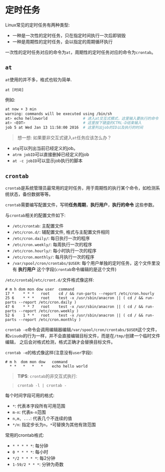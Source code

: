 # 定时任务

Linux常见的定时任务有两种类型:
* 一种是一次性的定时任务，只在指定时间执行一次后即销毁
* 一种是周期性的定时任务，会以指定的周期循环执行

一次性的定时任务对应的命令为``at``，周期性的定时任务对应的命令为``crontab``。

## ``at``

``at``使用的并不多，格式也较为简单.

    at [时间]

例如:

```bash
at now + 3 min
warning: commands will be executed using /bin/sh
at> echo helloworld                # 进入at交互式模式，这里输入要执行的命令
at> <EOT>                          # 这里按下键盘的CTRL-D结束输入
job 5 at Wed Jan 13 11:58:00 2016  # 这里列出job的ID以及执行的时间
```

> 想一想: 如果要非交互式键入``at``任务应该怎么办？

* ``atq``可以列出当前已经定义的job。
* ``atrm jobID``可以直接删掉已经定义的job
* ``at -c jobID``可以显示job执行的脚本

## ``crontab``

``crontab``是系统管理员最常用的定时任务，用于周期性的执行某个命令，如检测系统状态，备份数据等等。

``crontab``需要编写配置文件，写明**任务周期**，**执行用户**，**执行的命令** 这些参数。

与``crontab``相关的配置文件如下:

* ``/etc/crontab``: 主配置文件
* ``/etc/cron.d/``: 辅配置文件, 格式与主配置文件相同
* ``/etc/cron.daily/``: 每日执行一次的程序
* ``/etc/cron.weekly/``: 每周执行一次的程序
* ``/etc/cron.hourly/``: 每小时执行一次的程序
* ``/etc/cron.monthly/``: 每月执行一次的程序
* ``/var/spool/cron/crontabs/$USER``: 每个用户单独的定时任务，这个文件里没有 **执行用户** 这个字段(``crontab``命令编辑的是这个文件)

``/etc/crontab``|``/etc/cront.d/``文件格式像这样:

```
# m h dom mon dow user	command
17 *	* * *	root    cd / && run-parts --report /etc/cron.hourly
25 6	* * *	root	test -x /usr/sbin/anacron || ( cd / && run-parts --report /etc/cron.daily )
47 6	* * 7	root	test -x /usr/sbin/anacron || ( cd / && run-parts --report /etc/cron.weekly )
52 6	1 * *	root	test -x /usr/sbin/anacron || ( cd / && run-parts --report /etc/cron.monthly )
```

``crontab -e``命令会调用编辑器编辑``/var/spool/cron/crontabs/$USER``这个文件，
和``visudo``的行为一样，并不会直接编辑目标文件，而是在``/tmp/``创建一个临时文件编辑，
之后会对格式检测，格式正确才会替换目标文件。

``crontab -e``的格式像这样(注意没有``user``字段):

```
# m h  dom mon dow   command
  * *   *   *   *    echo hello world
```

> **TIPS**: ``crontab``的非交互式执行:

> ``crontab -l | crontab -``

每个时间字段可用的格式:
* ``*``: 代表本字段所有可用范围
* ``m-n``: 代表``m-n``范围
* ``n,m, ...``: 代表几个不连续的值
* ``*/n``: 指定步长为``n``，``*``可替换为其他有效范围

常用的crontab格式:
* ``* * * * *``: 每分钟
* ``0 * * * *``: 每小时
* ``*/2 * * * *``: 每2分钟
* ``1-59/2 * * *``: 分钟为奇数
